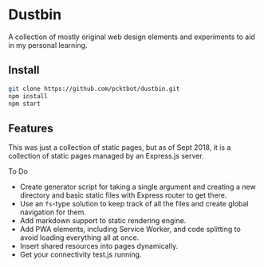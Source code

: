 # Dustbin

A collection of mostly original web design elements and experiments to aid in my personal learning.

## Install

``` bash
git clone https://github.com/pcktbot/dustbin.git
npm install
npm start
```

## Features

This was just a collection of static pages, but as of Sept 2018, it is a collection of static pages managed by an Express.js server. 

To Do
- Create generator script for taking a single argument and creating a new directory and basic static files with Express router to get there.
- Use an `fs`-type solution to keep track of all the files and create global navigation for them.
- Add markdown support to static rendering engine.
- Add PWA elements, including Service Worker, and code splitting to avoid loading everything all at once. 
- Insert shared resources into pages dynamically.
- Get your connectivity test.js running.
